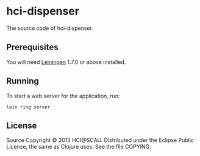 # hci-dispenser

The source code of hci-dispenser.

## Prerequisites

You will need [Leiningen][1] 1.7.0 or above installed.

[1]: https://github.com/technomancy/leiningen

## Running

To start a web server for the application, run:

    lein ring server

## License

Source Copyright © 2013 HCI@SCAU.
Distributed under the Eclipse Public License, the same as Clojure
uses. See the file COPYING.